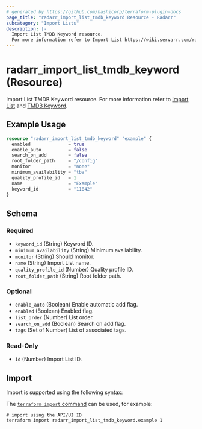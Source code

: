 ```yaml
---
# generated by https://github.com/hashicorp/terraform-plugin-docs
page_title: "radarr_import_list_tmdb_keyword Resource - Radarr"
subcategory: "Import Lists"
description: |-
  Import List TMDB Keyword resource.
  For more information refer to Import List https://wiki.servarr.com/radarr/settings#import-lists and TMDB Keyword https://wiki.servarr.com/radarr/supported#tmdbkeywordimport.
---
```


# radarr_import_list_tmdb_keyword (Resource)

<!-- subcategory:Import Lists -->
Import List TMDB Keyword resource.
For more information refer to [Import List](https://wiki.servarr.com/radarr/settings#import-lists) and [TMDB Keyword](https://wiki.servarr.com/radarr/supported#tmdbkeywordimport).

## Example Usage

```terraform
resource "radarr_import_list_tmdb_keyword" "example" {
  enabled              = true
  enable_auto          = false
  search_on_add        = false
  root_folder_path     = "/config"
  monitor              = "none"
  minimum_availability = "tba"
  quality_profile_id   = 1
  name                 = "Example"
  keyword_id           = "11842"
}
```

<!-- schema generated by tfplugindocs -->
## Schema

### Required

- `keyword_id` (String) Keyword ID.
- `minimum_availability` (String) Minimum availability.
- `monitor` (String) Should monitor.
- `name` (String) Import List name.
- `quality_profile_id` (Number) Quality profile ID.
- `root_folder_path` (String) Root folder path.

### Optional

- `enable_auto` (Boolean) Enable automatic add flag.
- `enabled` (Boolean) Enabled flag.
- `list_order` (Number) List order.
- `search_on_add` (Boolean) Search on add flag.
- `tags` (Set of Number) List of associated tags.

### Read-Only

- `id` (Number) Import List ID.

## Import

Import is supported using the following syntax:

The [`terraform import` command](https://developer.hashicorp.com/terraform/cli/commands/import) can be used, for example:

```shell
# import using the API/UI ID
terraform import radarr_import_list_tmdb_keyword.example 1
```
